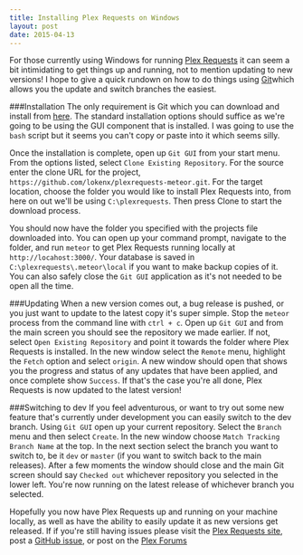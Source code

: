 ```yaml
---
title: Installing Plex Requests on Windows
layout: post
date: 2015-04-13
---
```


<p class="intro"><span class="dropcap">F</span>or those currently using Windows for running <a href="http://plexrequests.8bits.ca">Plex Requests</a> it can seem a bit intimidating to get things up and running, not to mention updating to new versions! I hope to give a quick rundown on how to do things using <a href="http://git-scm.com/">Git</a>which allows you the update and switch branches the easiest.</p>

###Installation
The only requirement is Git which you can download and install from [here](http://git-scm.com/downloads). The standard installation options should suffice as we're going to be using the GUI component that is installed. I was going to use the `bash` script but it seems you can't copy or paste into it which seems silly.

Once the installation is complete, open up `Git GUI` from your start menu. From the options listed, select `Clone Existing Repository`. For the source enter the clone URL for the project, `https://github.com/lokenx/plexrequests-meteor.git`. For the target location, choose the folder you would like to install Plex Requests into, from here on out we'll be using `C:\plexrequests`. Then press Clone to start the download process.

You should now have the folder you specified with the projects file downloaded into. You can open up your command prompt, navigate to the folder, and run `meteor` to get Plex Requests running locally at `http://locahost:3000/`. Your database is saved in `C:\plexrequests\.meteor\local` if you want to make backup copies of it. You can also safely close the `Git GUI` application as it's not needed to be open all the time.

###Updating
When a new version comes out, a bug release is pushed, or you just want to update to the latest copy it's super simple. Stop the `meteor` process from the command line with `ctrl + c`. Open up `Git GUI` and from the main screen you should see the repository we made earlier. If not, select `Open Existing Repository` and point it towards the folder where Plex Requests is installed. In the new window select the `Remote` menu, highlight the `Fetch` option and select `origin`. A new window should open that shows you the progress and status of any updates that have been applied, and once complete show `Success`. If that's the case you're all done, Plex Requests is now updated to the latest version!

###Switching to dev
If you feel adventurous, or want to try out some new feature that's currently under development you can easily switch to the dev branch. Using `Git GUI` open up your current repository. Select the `Branch` menu and then select `Create`. In the new window choose `Match Tracking Branch Name` at the top. In the next section select the branch you want to switch to, be it `dev` or `master` (if you want to switch back to the main releases). After a few moments the window should close and the main Git screen should say `Checked out` whichever repository you selected in the lower left. You're now running on the latest release of whichever branch you selected.

Hopefully you now have Plex Requests up and running on your machine locally, as well as have the ability to easily update it as new versions get released. If if you're still having issues please visit the [Plex Requests site](http://plexrequests.8bits.ca/), post a [GitHub issue](https://github.com/), or post on the [Plex Forums](https://forums.plex.tv/index.php/topic/151899-plex-movie-requests/)
